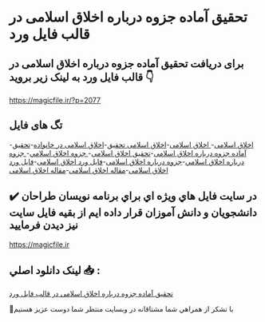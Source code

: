 # تحقیق آماده جزوه درباره اخلاق اسلامی در قالب فایل ورد

## برای دریافت تحقیق آماده جزوه درباره اخلاق اسلامی در قالب فایل ورد به لینک زیر بروید 👇

https://magicfile.ir/?p=2077

## تگ های فایل

-[اخلاق اسلامی](https://magicfile.ir/product/%d8%aa%d8%ad%d9%82%db%8c%d9%82-%d8%a2%d9%85%d8%a7%d8%af%d9%87-%d8%ac%d8%b2%d9%88%d9%87-%d8%af%d8%b1%d8%a8%d8%a7%d8%b1%d9%87-%d8%a7%d8%ae%d9%84%d8%a7%d9%82-%d8%a7%d8%b3%d9%84%d8%a7%d9%85%d9%8a/)-[ اخلاق اسلامی](https://magicfile.ir/product/%d8%aa%d8%ad%d9%82%db%8c%d9%82-%d8%a2%d9%85%d8%a7%d8%af%d9%87-%d8%ac%d8%b2%d9%88%d9%87-%d8%af%d8%b1%d8%a8%d8%a7%d8%b1%d9%87-%d8%a7%d8%ae%d9%84%d8%a7%d9%82-%d8%a7%d8%b3%d9%84%d8%a7%d9%85%d9%8a/)-[اخلاق اسلامی تحقیق](https://magicfile.ir/product/%d8%aa%d8%ad%d9%82%db%8c%d9%82-%d8%a2%d9%85%d8%a7%d8%af%d9%87-%d8%ac%d8%b2%d9%88%d9%87-%d8%af%d8%b1%d8%a8%d8%a7%d8%b1%d9%87-%d8%a7%d8%ae%d9%84%d8%a7%d9%82-%d8%a7%d8%b3%d9%84%d8%a7%d9%85%d9%8a/)-[اخلاق اسلامی در خانواده](https://magicfile.ir/product/%d8%aa%d8%ad%d9%82%db%8c%d9%82-%d8%a2%d9%85%d8%a7%d8%af%d9%87-%d8%ac%d8%b2%d9%88%d9%87-%d8%af%d8%b1%d8%a8%d8%a7%d8%b1%d9%87-%d8%a7%d8%ae%d9%84%d8%a7%d9%82-%d8%a7%d8%b3%d9%84%d8%a7%d9%85%d9%8a/)-[تحقیق آماده جزوه درباره اخلاق اسلامی](https://magicfile.ir/product/%d8%aa%d8%ad%d9%82%db%8c%d9%82-%d8%a2%d9%85%d8%a7%d8%af%d9%87-%d8%ac%d8%b2%d9%88%d9%87-%d8%af%d8%b1%d8%a8%d8%a7%d8%b1%d9%87-%d8%a7%d8%ae%d9%84%d8%a7%d9%82-%d8%a7%d8%b3%d9%84%d8%a7%d9%85%d9%8a/)-[تحقیق  اخلاق اسلامی](https://magicfile.ir/product/%d8%aa%d8%ad%d9%82%db%8c%d9%82-%d8%a2%d9%85%d8%a7%d8%af%d9%87-%d8%ac%d8%b2%d9%88%d9%87-%d8%af%d8%b1%d8%a8%d8%a7%d8%b1%d9%87-%d8%a7%d8%ae%d9%84%d8%a7%d9%82-%d8%a7%d8%b3%d9%84%d8%a7%d9%85%d9%8a/)-[ جزوه اخلاق اسلامي](https://magicfile.ir/product/%d8%aa%d8%ad%d9%82%db%8c%d9%82-%d8%a2%d9%85%d8%a7%d8%af%d9%87-%d8%ac%d8%b2%d9%88%d9%87-%d8%af%d8%b1%d8%a8%d8%a7%d8%b1%d9%87-%d8%a7%d8%ae%d9%84%d8%a7%d9%82-%d8%a7%d8%b3%d9%84%d8%a7%d9%85%d9%8a/)-[ جزوه درباره اخلاق اسلامي](https://magicfile.ir/product/%d8%aa%d8%ad%d9%82%db%8c%d9%82-%d8%a2%d9%85%d8%a7%d8%af%d9%87-%d8%ac%d8%b2%d9%88%d9%87-%d8%af%d8%b1%d8%a8%d8%a7%d8%b1%d9%87-%d8%a7%d8%ae%d9%84%d8%a7%d9%82-%d8%a7%d8%b3%d9%84%d8%a7%d9%85%d9%8a/)-[جزوه درباره اخلاق اسلامی](https://magicfile.ir/product/%d8%aa%d8%ad%d9%82%db%8c%d9%82-%d8%a2%d9%85%d8%a7%d8%af%d9%87-%d8%ac%d8%b2%d9%88%d9%87-%d8%af%d8%b1%d8%a8%d8%a7%d8%b1%d9%87-%d8%a7%d8%ae%d9%84%d8%a7%d9%82-%d8%a7%d8%b3%d9%84%d8%a7%d9%85%d9%8a/)-[فایل ورد اخلاق اسلامی](https://magicfile.ir/product/%d8%aa%d8%ad%d9%82%db%8c%d9%82-%d8%a2%d9%85%d8%a7%d8%af%d9%87-%d8%ac%d8%b2%d9%88%d9%87-%d8%af%d8%b1%d8%a8%d8%a7%d8%b1%d9%87-%d8%a7%d8%ae%d9%84%d8%a7%d9%82-%d8%a7%d8%b3%d9%84%d8%a7%d9%85%d9%8a/)-[فایل ورد  اخلاق اسلامی](https://magicfile.ir/product/%d8%aa%d8%ad%d9%82%db%8c%d9%82-%d8%a2%d9%85%d8%a7%d8%af%d9%87-%d8%ac%d8%b2%d9%88%d9%87-%d8%af%d8%b1%d8%a8%d8%a7%d8%b1%d9%87-%d8%a7%d8%ae%d9%84%d8%a7%d9%82-%d8%a7%d8%b3%d9%84%d8%a7%d9%85%d9%8a/)-[مقاله اخلاق اسلامی](https://magicfile.ir/product/%d8%aa%d8%ad%d9%82%db%8c%d9%82-%d8%a2%d9%85%d8%a7%d8%af%d9%87-%d8%ac%d8%b2%d9%88%d9%87-%d8%af%d8%b1%d8%a8%d8%a7%d8%b1%d9%87-%d8%a7%d8%ae%d9%84%d8%a7%d9%82-%d8%a7%d8%b3%d9%84%d8%a7%d9%85%d9%8a/)-[مقاله  اخلاق اسلامی](https://magicfile.ir/product/%d8%aa%d8%ad%d9%82%db%8c%d9%82-%d8%a2%d9%85%d8%a7%d8%af%d9%87-%d8%ac%d8%b2%d9%88%d9%87-%d8%af%d8%b1%d8%a8%d8%a7%d8%b1%d9%87-%d8%a7%d8%ae%d9%84%d8%a7%d9%82-%d8%a7%d8%b3%d9%84%d8%a7%d9%85%d9%8a/)

## ✔️ در سايت فايل هاي ويژه اي براي برنامه نويسان طراحان دانشجويان و دانش آموزان قرار داده ايم از بقيه فايل سايت نيز ديدن فرماييد

https://magicfile.ir


## لينک دانلود اصلي 📥 :

[تحقیق آماده جزوه درباره اخلاق اسلامی در قالب فایل ورد](https://magicfile.ir/product/%d8%aa%d8%ad%d9%82%db%8c%d9%82-%d8%a2%d9%85%d8%a7%d8%af%d9%87-%d8%ac%d8%b2%d9%88%d9%87-%d8%af%d8%b1%d8%a8%d8%a7%d8%b1%d9%87-%d8%a7%d8%ae%d9%84%d8%a7%d9%82-%d8%a7%d8%b3%d9%84%d8%a7%d9%85%d9%8a/) 


🙏با تشکر از همراهي شما مشتاقانه در وبسایت منتظر شما دوست عزیز هستیم

